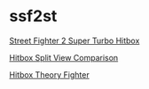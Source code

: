 # ssf2st
[Street Fighter 2 Super Turbo Hitbox](https://doctorguile.github.io/ssf2st/)

[Hitbox Split View Comparison](https://doctorguile.github.io/ssf2st/compare.html)

[Hitbox Theory Fighter ](https://doctorguile.github.io/ssf2st/theoryfighter.html)
